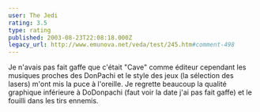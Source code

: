 ```yaml
---
user: The Jedi
rating: 3.5
type: rating
published: 2003-08-23T22:08:18.000Z
legacy_url: http://www.emunova.net/veda/test/245.htm#comment-498
---
```

Je n'avais pas fait gaffe que c'était "Cave" comme éditeur cependant les musiques proches des DonPachi et le style des jeux (la sélection des lasers) m'ont mis la puce à l'oreille.
Je regrette beaucoup la qualité graphique inférieure à DoDonpachi (faut voir la date j'ai pas fait gaffe) et le fouilli dans les tirs ennemis.
